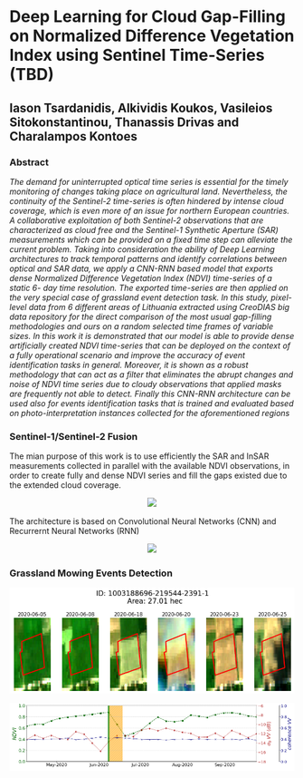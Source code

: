 # Deep Learning for Cloud Gap-Filling on Normalized Difference Vegetation Index using Sentinel Time-Series **(TBD)**

## Iason Tsardanidis, Alkividis Koukos, Vasileios Sitokonstantinou, Thanassis Drivas and Charalampos Kontoes

### Abstract 

*The demand for uninterrupted optical time series is essential for the timely monitoring of changes taking place on agricultural land. Nevertheless, the continuity of the Sentinel-2 time-series is often hindered by intense cloud coverage, which is even more of an issue for northern European countries. A collaborative exploitation of both Sentinel-2 observations that are characterized as cloud free and the Sentinel-1 Synthetic Aperture (SAR) measurements which can be provided on a fixed time step can alleviate the current problem. Taking into consideration the ability of Deep Learning architectures to track temporal patterns and identify correlations between optical and SAR data, we apply a CNN-RNN based model that exports dense Normalized Difference Vegetation Index (NDVI) time-series of a static 6- day time resolution. The exported time-series are then applied on the very special case of grassland event detection task. In this study, pixel-level data from 6 different areas of Lithuania extracted using CreoDIAS big data repository for the direct comparison of the most usual gap-filling methodologies and ours on a random selected time frames of variable sizes. In this work it is demonstrated that our model is able to provide dense artificially created NDVI time-series that can be deployed on the context of a fully operational scenario and improve the accuracy of event identification tasks in general. Moreover, it is shown as a robust methodology that can act as a filter that eliminates the abrupt changes and noise of NDVI time series due to cloudy observations that applied masks are frequently not able to detect. Finally this CNN-RNN architecture can be used also for events identification tasks that is trained and evaluated based on photo-interpretation instances collected for the aforementioned regions*

### Sentinel-1/Sentinel-2 Fusion 

The mian purpose of this work is to use efficiently the SAR and InSAR measurements collected in parallel with the available NDVI observations, in order to create fully and dense NDVI series and fill the gaps existed due to the extended cloud coverage.

<p align="center">
  <img  src="img/s1_s2_fusion_representation.gif">
</p>

The architecture is based on Convolutional Neural Networks (CNN) and Recurrernt Neural Networks (RNN)

<p align="center">
  <img  src="img/model_architecture.png">
</p>


### Grassland Mowing Events Detection

<p align="center">
  <img  src="img/img_1.png">
</p>

<p align="center">
  <img  src="img/img_2.png">
</p>




